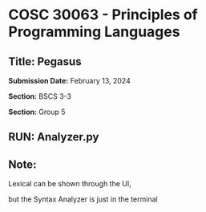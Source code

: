 # COSC 30063 - Principles of Programming Languages

## Title: Pegasus

**Submission Date:** February 13, 2024

**Section:** BSCS 3-3

**Section:** Group 5

## RUN: Analyzer.py

## Note:

Lexical can be shown through the UI,

but the Syntax Analyzer is just in the terminal





